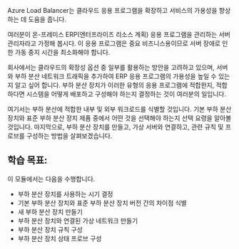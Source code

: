 Azure Load Balancer는 클라우드 응용 프로그램을 확장하고 서비스의 가용성을 향상하는 데 도움을 줍니다.

여러분이 온-프레미스 ERP(엔터프라이즈 리소스 계획) 응용 프로그램을 관리하는 서버 관리자라고 가정해 봅시다. 이 응용 프로그램은 중요 비즈니스용이므로 서버 장애로 인한 가동 중지 시간을 최소화해야 합니다.

회사에서는 클라우드의 확장성 옵션 중 일부를 활용하는 방안을 고려하고 있으며, 서버와 부하 분산 네트워크 트래픽을 추가하여 ERP 응용 프로그램의 가용성을 높일 수 있는지 알고 싶어 합니다. 부하 분산 장치가 이러한 유형의 응용 프로그램에 적합한지, 적합하다면 시스템을 어떻게 배포하고 구성해야 하는지 결정하는 것이 여러분의 일입니다.

여기서는 부하 분산에 적합한 내부 및 외부 워크로드를 식별할 것입니다. 기본 부하 분산 장치와 표준 부하 분산 장치 제품 중에서 어떤 것을 선택해야 하는지 선택 요령을 알아볼 것입니다. 마지막으로, 부하 분산 장치를 만들고, 가상 서버와 연결하고, 관련 규칙 및 프로브를 구성하는 방법을 살펴보겠습니다.

## <a name="learning-objectives"></a>학습 목표:

이 모듈에서는 다음을 수행합니다.
- 부하 분산 장치를 사용하는 시기 결정
- 기본 부하 분산 장치와 표준 부하 분산 장치 버전 간의 차이점 식별
- 새 부하 분산 장치 만들기
- 부하 분산 장치와 연결된 가상 네트워크 만들기
- 부하 분산 장치 규칙 구성
- 부하 분산 장치 상태 프로브 구성